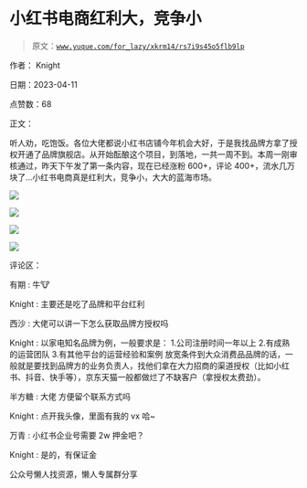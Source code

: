 # 小红书电商红利大，竞争小

> 原文：[`www.yuque.com/for_lazy/xkrm14/rs7i9s45o5flb9lp`](https://www.yuque.com/for_lazy/xkrm14/rs7i9s45o5flb9lp)



作者： Knight



日期：2023-04-11



点赞数：68

<ne-card data-card-name="hr" data-card-type="block" id="iLylF" data-event-boundary="card">

正文：



听人劝，吃饱饭。各位大佬都说小红书店铺今年机会大好，于是我找品牌方拿了授权开通了品牌旗舰店。从开始酝酿这个项目，到落地，一共一周不到。本周一刚审核通过，昨天下午发了第一条内容，现在已经涨粉 600+，评论 400+，流水几万块了…小红书电商真是红利大，竞争小，大大的蓝海市场。



<ne-card data-card-name="image" data-card-type="inline" id="fOqI8" data-event-boundary="card">![](img/6b51a0aec9394474ef0948391428c9e5.png)</ne-card>



<ne-card data-card-name="image" data-card-type="inline" id="vPk6R" data-event-boundary="card">![](img/56e7677a46404108b45c286cb240eb92.png)</ne-card>



<ne-card data-card-name="image" data-card-type="inline" id="Q2hL4" data-event-boundary="card">![](img/59eb668900d86e71eb3b25d0299706c2.png)</ne-card>



<ne-card data-card-name="image" data-card-type="inline" id="sBMo9" data-event-boundary="card">![](img/20e60f0c680a8337dad5d9f7d90dc8b4.png)</ne-card>

<ne-card data-card-name="hr" data-card-type="block" id="IEOmI" data-event-boundary="card">

评论区：



有期 : 牛🐮



Knight : 主要还是吃了品牌和平台红利



西沙 : 大佬可以讲一下怎么获取品牌方授权吗



Knight : 以家电知名品牌为例，一般要求是： 1.公司注册时间一年以上 2.有成熟的运营团队 3.有其他平台的运营经验和案例 放宽条件到大众消费品品牌的话，一般就是要找到品牌方的业务负责人，找他们拿在大力招商的渠道授权（比如小红书、抖音、快手等），京东天猫一般都做烂了不缺客户（拿授权太费劲）。



半方糖 : 大佬 方便留个联系方式吗



Knight : 点开我头像，里面有我的 vx 哈~



万青 : 小红书企业号需要 2w 押金吧？



Knight : 是的，有保证金

<ne-card data-card-name="hr" data-card-type="block" id="daXsW" data-event-boundary="card">

公众号懒人找资源，懒人专属群分享

</ne-card></ne-card></ne-card>